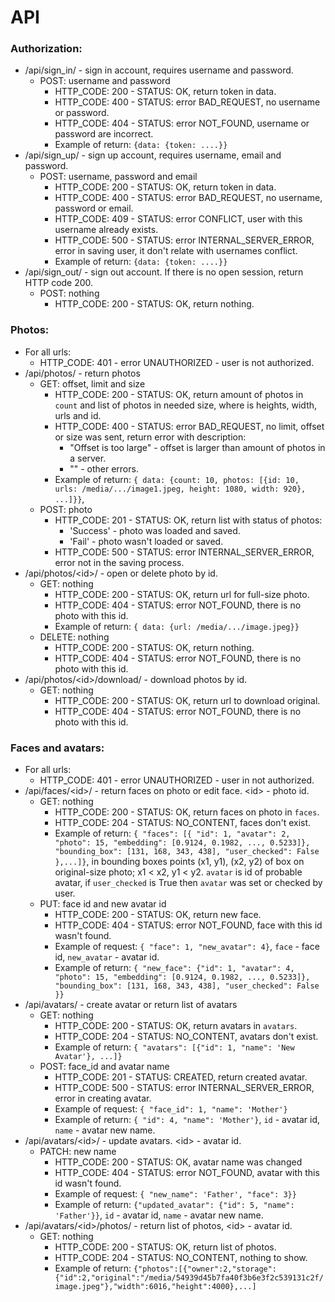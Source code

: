 # API
### Authorization:
* /api/sign_in/ - sign in account, requires username and password.
    * POST: username and password
        * HTTP\_CODE: 200 - STATUS: OK, return token in data.
        * HTTP\_CODE: 400 - STATUS: error BAD\_REQUEST, no username or password.
        * HTTP\_CODE: 404 - STATUS: error NOT\_FOUND, username or password are incorrect.
        * Example of return: `{data: {token: ....}}`
* /api/sign_up/ - sign up account, requires username, email and password.
    * POST: username, password and email
        * HTTP\_CODE: 200 - STATUS: OK, return token in data.
        * HTTP\_CODE: 400 - STATUS: error BAD\_REQUEST, no username, password or email.
        * HTTP\_CODE: 409 - STATUS: error CONFLICT, user with this username already exists.
        * HTTP\_CODE: 500 - STATUS: error INTERNAL\_SERVER\_ERROR, error in saving user, it don't relate with usernames conflict.
        * Example of return: `{data: {token: ....}}`
* /api/sign_out/ - sign out account. If there is no open session, return HTTP code 200.
    * POST: nothing
        * HTTP\_CODE: 200 - STATUS: OK, return nothing.
### Photos:
* For all urls:
    * HTTP\_CODE: 401 - error UNAUTHORIZED - user is not authorized.
* /api/photos/ - return photos
    * GET: offset, limit and size
        * HTTP\_CODE: 200 - STATUS: OK, return amount of photos in `count` and list of photos in needed size, where is heights, width, urls and id.
        * HTTP\_CODE: 400 - STATUS: error BAD\_REQUEST, no limit, offset or size was sent, return error with description:
            * "Offset is too large" - offset is larger than amount of photos in a server.
            * "" - other errors.
        * Example of return: `{ data: {count: 10, photos: [{id: 10, urls: /media/.../image1.jpeg, height: 1080, width: 920}, ...]}}`, 
    * POST: photo
        * HTTP\_CODE: 201 - STATUS: OK, return list with status of photos:
            * 'Success' - photo was loaded and saved.
            * 'Fail' - photo wasn't loaded or saved.
        * HTTP\_CODE: 500 - STATUS: error INTERNAL\_SERVER\_ERROR, error not in the saving process.
* /api/photos/\<id\>/ - open or delete photo by id.
    * GET: nothing
        * HTTP\_CODE: 200 - STATUS: OK, return url for full-size photo.
        * HTTP\_CODE: 404 - STATUS: error NOT\_FOUND, there is no photo with this id.
        * Example of return: `{ data: {url: /media/.../image.jpeg}}`
    * DELETE: nothing
        * HTTP\_CODE: 200 - STATUS: OK, return nothing.
        * HTTP\_CODE: 404 - STATUS: error NOT\_FOUND, there is no photo with this id.
* /api/photos/\<id\>/download/ - download photos by id.
    * GET: nothing
        * HTTP\_CODE: 200 - STATUS: OK, return url to download original.
        * HTTP\_CODE: 404 - STATUS: error NOT\_FOUND, there is no photo with this id.
### Faces and avatars:
* For all urls:
    * HTTP\_CODE: 401 - error UNAUTHORIZED - user in not authorized.
* /api/faces/\<id\>/ - return faces on photo or edit face. \<id\> - photo id.
    * GET: nothing    
        * HTTP\_CODE: 200 - STATUS: OK, return faces on photo in `faces`.
        * HTTP\_CODE: 204 - STATUS: NO\_CONTENT, faces don't exist.
        * Example of return: `{ "faces": [{ "id": 1, "avatar": 2, "photo": 15, "embedding": [0.9124, 0.1982, ..., 0.5233]}, "bounding_box": [131, 168, 343, 438], "user_checked": False },...]}`,
        in bounding boxes points (x1, y1), (x2, y2) of box on original-size photo; x1 < x2, y1 < y2. `avatar` is id of probable avatar, if `user_checked` is True then `avatar` was set or checked by user.
    * PUT: face id and new avatar id
        * HTTP\_CODE: 200 - STATUS: OK, return new face.
        * HTTP\_CODE: 404 - STATUS: error NOT\_FOUND, face with this id wasn't found.
        * Example of request: `{ "face": 1, "new_avatar": 4}`, `face` - face id, `new_avatar` - avatar id.
        * Example of return: `{ "new_face": {"id": 1, "avatar": 4, "photo": 15, "embedding": [0.9124, 0.1982, ..., 0.5233]}, "bounding_box": [131, 168, 343, 438], "user_checked": False }}`
* /api/avatars/ - create avatar or return list of avatars
    * GET: nothing
        * HTTP\_CODE: 200 - STATUS: OK, return avatars in `avatars`.
        * HTTP\_CODE: 204 - STATUS: NO\_CONTENT, avatars don't exist.
        * Example of return: `{ "avatars": [{"id": 1, "name": 'New Avatar'}, ...]}`
    * POST: face_id and avatar name
        * HTTP\_CODE: 201 - STATUS: CREATED, return created avatar.
        * HTTP\_CODE: 500 - STATUS: error INTERNAL\_SERVER\_ERROR, error in creating avatar.
        * Example of request: `{ "face_id": 1, "name": 'Mother'}`
        * Example of return: `{ "id": 4, "name": 'Mother'}`, `id` - avatar id, `name` - avatar new name.
* /api/avatars/\<id\>/ - update avatars. \<id\> - avatar id.
    * PATCH: new name
        * HTTP\_CODE: 200 - STATUS: OK, avatar name was changed
        * HTTP\_CODE: 404 -  STATUS: error NOT\_FOUND, avatar with this id wasn't found.
        * Example of request: `{ "new_name": 'Father', "face": 3}}`
        * Example of return: `{"updated_avatar": {"id": 5, "name": 'Father'}}`, `id` - avatar id, `name` - avatar new name.
* /api/avatars/\<id\>/photos/ - return list of photos, \<id\> - avatar id.
    * GET: nothing
        * HTTP\_CODE: 200 - STATUS: OK, return list of photos.
        * HTTP\_CODE: 204 - STATUS: NO\_CONTENT, nothing to show.
        * Example of return: `{"photos":[{"owner":2,"storage":{"id":2,"original":"/media/54939d45b7fa40f3b6e3f2c539131c2f/image.jpeg"},"width":6016,"height":4000},...]`